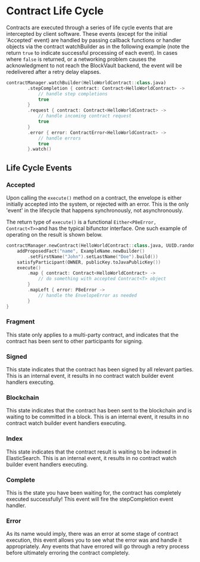 # Contract Life Cycle

Contracts are executed through a series of life cycle events that are intercepted by client software. These events \(except for the initial 'Accepted' event\) are handled by passing callback functions or handler objects via the contract watchBuilder as in the following example \(note the return `true` to indicate successful processing of each event\). In cases where `false` is returned, or a networking problem causes the acknowledgment to not reach the BlockVault backend, the event will be redelivered after a retry delay elapses.

```kotlin
contractManager.watchBuilder(HelloWorldContract::class.java)
        .stepCompletion { contract: Contract<HelloWorldContract> ->
            // handle step completions
            true
        }
        .request { contract: Contract<HelloWorldContract> ->
            // handle incoming contract request
            true
        }
        .error { error: ContractError<HelloWorldContract> ->
            // handle errors
            true
        }.watch()
```

## **Life Cycle Events**

### Accepted

Upon calling the `execute()` method on a contract, the envelope is either initially accepted into the system, or rejected with an error. This is the only 'event' in the lifecycle that happens synchronously, not asynchronously.

The return type of `execute()` is a functional `Either<P8eError, Contract<T>>`and has the typical bifunctor interface. One such example of operating on the result is shown below.

```kotlin
contractManager.newContract(HelloWorldContract::class.java, UUID.randomUUID().toProtoUuidProv()).apply {
    addProposedFact("name", ExampleName.newBuilder()
        .setFirstName("John").setLastName("Doe").build())
    satisfyParticipant(OWNER, publicKey.toJavaPublicKey())
    execute()
        .map { contract: Contract<HelloWorldContract> ->
            // do something with accepted Contract<T> object
        }
        .mapLeft { error: P8eError ->
            // handle the EnvelopeError as needed
        }
}
```

### Fragment

This state only applies to a multi-party contract, and indicates that the contract has been sent to other participants for signing.

### Signed

This state indicates that the contract has been signed by all relevant parties. This is an internal event, it results in no contract watch builder event handlers executing.

### Blockchain

This state indicates that the contract has been sent to the blockchain and is waiting to be committed in a block. This is an internal event, it results in no contract watch builder event handlers executing.

### Index

This state indicates that the contract result is waiting to be indexed in ElasticSearch. This is an internal event, it results in no contract watch builder event handlers executing.

### Complete

This is the state you have been waiting for, the contract has completely executed successfully! This event will fire the stepCompletion event handler.

### Error

As its name would imply, there was an error at some stage of contract execution, this event allows you to see what the error was and handle it appropriately. Any events that have errored will go through a retry process before ultimately erroring the contract completely. 




